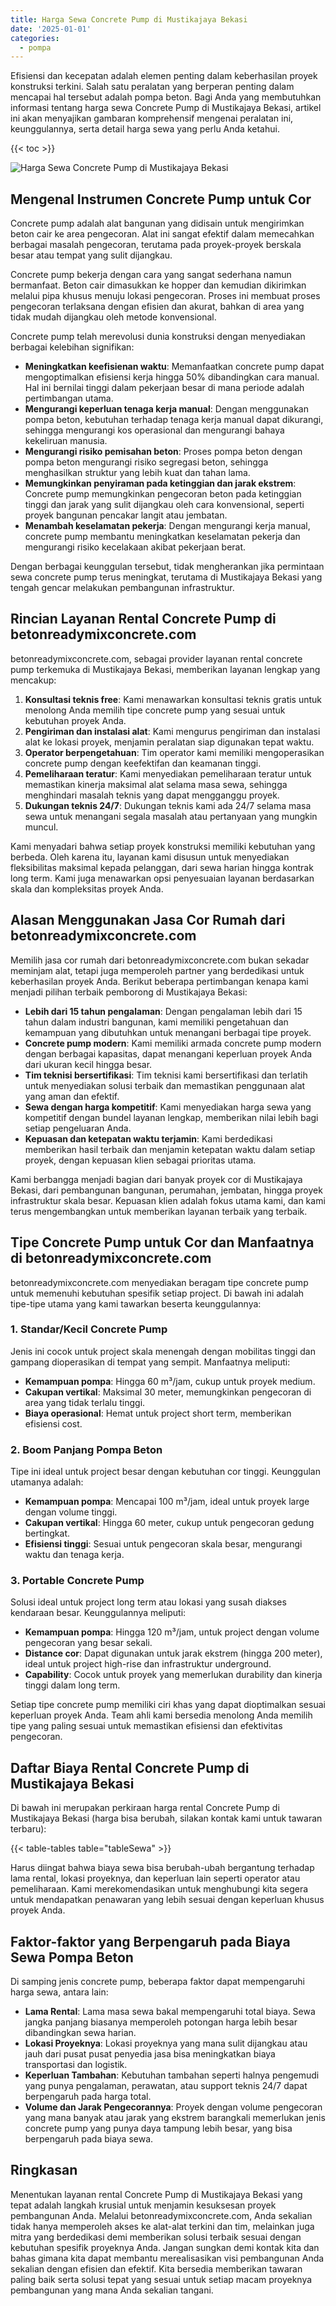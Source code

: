 ```yaml
---
title: Harga Sewa Concrete Pump di Mustikajaya Bekasi
date: '2025-01-01'
categories:
  - pompa
---
```


Efisiensi dan kecepatan adalah elemen penting dalam keberhasilan proyek konstruksi terkini. Salah satu peralatan yang berperan penting dalam mencapai hal tersebut adalah pompa beton. Bagi Anda yang membutuhkan informasi tentang harga sewa Concrete Pump di Mustikajaya Bekasi, artikel ini akan menyajikan gambaran komprehensif mengenai peralatan ini, keunggulannya, serta detail harga sewa yang perlu Anda ketahui.

{{< toc >}}

![Harga Sewa Concrete Pump di Mustikajaya Bekasi](https://betoncor8.github.io/pump/concrete-pump%20(17).png)

## Mengenal Instrumen Concrete Pump untuk Cor

Concrete pump adalah alat bangunan yang didisain untuk mengirimkan beton cair ke area pengecoran. Alat ini sangat efektif dalam memecahkan berbagai masalah pengecoran, terutama pada proyek-proyek berskala besar atau tempat yang sulit dijangkau.

Concrete pump bekerja dengan cara yang sangat sederhana namun bermanfaat. Beton cair dimasukkan ke hopper dan kemudian dikirimkan melalui pipa khusus menuju lokasi pengecoran. Proses ini membuat proses pengecoran terlaksana dengan efisien dan akurat, bahkan di area yang tidak mudah dijangkau oleh metode konvensional.

Concrete pump telah merevolusi dunia konstruksi dengan menyediakan berbagai kelebihan signifikan:

- **Meningkatkan keefisienan waktu**: Memanfaatkan concrete pump dapat mengoptimalkan efisiensi kerja hingga 50% dibandingkan cara manual. Hal ini bernilai tinggi dalam pekerjaan besar di mana periode adalah pertimbangan utama.
- **Mengurangi keperluan tenaga kerja manual**: Dengan menggunakan pompa beton, kebutuhan terhadap tenaga kerja manual dapat dikurangi, sehingga mengurangi kos operasional dan mengurangi bahaya kekeliruan manusia.
- **Mengurangi risiko pemisahan beton**: Proses pompa beton dengan pompa beton mengurangi risiko segregasi beton, sehingga menghasilkan struktur yang lebih kuat dan tahan lama.
- **Memungkinkan penyiraman pada ketinggian dan jarak ekstrem**: Concrete pump memungkinkan pengecoran beton pada ketinggian tinggi dan jarak yang sulit dijangkau oleh cara konvensional, seperti proyek bangunan pencakar langit atau jembatan.
- **Menambah keselamatan pekerja**: Dengan mengurangi kerja manual, concrete pump membantu meningkatkan keselamatan pekerja dan mengurangi risiko kecelakaan akibat pekerjaan berat.

Dengan berbagai keunggulan tersebut, tidak mengherankan jika permintaan sewa concrete pump terus meningkat, terutama di Mustikajaya Bekasi yang tengah gencar melakukan pembangunan infrastruktur.

## Rincian Layanan Rental Concrete Pump di betonreadymixconcrete.com

betonreadymixconcrete.com, sebagai provider layanan rental concrete pump terkemuka di Mustikajaya Bekasi, memberikan layanan lengkap yang mencakup:

1. **Konsultasi teknis free**: Kami menawarkan konsultasi teknis gratis untuk menolong Anda memilih tipe concrete pump yang sesuai untuk kebutuhan proyek Anda.
2. **Pengiriman dan instalasi alat**: Kami mengurus pengiriman dan instalasi alat ke lokasi proyek, menjamin peralatan siap digunakan tepat waktu.
3. **Operator berpengetahuan**: Tim operator kami memiliki mengoperasikan concrete pump dengan keefektifan dan keamanan tinggi.
4. **Pemeliharaan teratur**: Kami menyediakan pemeliharaan teratur untuk memastikan kinerja maksimal alat selama masa sewa, sehingga menghindari masalah teknis yang dapat mengganggu proyek.
5. **Dukungan teknis 24/7**: Dukungan teknis kami ada 24/7 selama masa sewa untuk menangani segala masalah atau pertanyaan yang mungkin muncul.

Kami menyadari bahwa setiap proyek konstruksi memiliki kebutuhan yang berbeda. Oleh karena itu, layanan kami disusun untuk menyediakan fleksibilitas maksimal kepada pelanggan, dari sewa harian hingga kontrak long term. Kami juga menawarkan opsi penyesuaian layanan berdasarkan skala dan kompleksitas proyek Anda.

## Alasan Menggunakan Jasa Cor Rumah dari betonreadymixconcrete.com

Memilih jasa cor rumah dari betonreadymixconcrete.com bukan sekadar meminjam alat, tetapi juga memperoleh partner yang berdedikasi untuk keberhasilan proyek Anda. Berikut beberapa pertimbangan kenapa kami menjadi pilihan terbaik pemborong di Mustikajaya Bekasi:

- **Lebih dari 15 tahun pengalaman**: Dengan pengalaman lebih dari 15 tahun dalam industri bangunan, kami memiliki pengetahuan dan kemampuan yang dibutuhkan untuk menangani berbagai tipe proyek.
- **Concrete pump modern**: Kami memiliki armada concrete pump modern dengan berbagai kapasitas, dapat menangani keperluan proyek Anda dari ukuran kecil hingga besar.
- **Tim teknisi bersertifikasi**: Tim teknisi kami bersertifikasi dan terlatih untuk menyediakan solusi terbaik dan memastikan penggunaan alat yang aman dan efektif.
- **Sewa dengan harga kompetitif**: Kami menyediakan harga sewa yang kompetitif dengan bundel layanan lengkap, memberikan nilai lebih bagi setiap pengeluaran Anda.
- **Kepuasan dan ketepatan waktu terjamin**: Kami berdedikasi memberikan hasil terbaik dan menjamin ketepatan waktu dalam setiap proyek, dengan kepuasan klien sebagai prioritas utama.

Kami berbangga menjadi bagian dari banyak proyek cor di Mustikajaya Bekasi, dari pembangunan bangunan, perumahan, jembatan, hingga proyek infrastruktur skala besar. Kepuasan klien adalah fokus utama kami, dan kami terus mengembangkan untuk memberikan layanan terbaik yang terbaik.

## Tipe Concrete Pump untuk Cor dan Manfaatnya di betonreadymixconcrete.com

betonreadymixconcrete.com menyediakan beragam tipe concrete pump untuk memenuhi kebutuhan spesifik setiap project. Di bawah ini adalah tipe-tipe utama yang kami tawarkan beserta keunggulannya:

### 1\. Standar/Kecil Concrete Pump

Jenis ini cocok untuk project skala menengah dengan mobilitas tinggi dan gampang dioperasikan di tempat yang sempit. Manfaatnya meliputi:

- **Kemampuan pompa**: Hingga 60 m³/jam, cukup untuk proyek medium.
- **Cakupan vertikal**: Maksimal 30 meter, memungkinkan pengecoran di area yang tidak terlalu tinggi.
- **Biaya operasional**: Hemat untuk project short term, memberikan efisiensi cost.

### 2\. Boom Panjang Pompa Beton

Tipe ini ideal untuk project besar dengan kebutuhan cor tinggi. Keunggulan utamanya adalah:

- **Kemampuan pompa**: Mencapai 100 m³/jam, ideal untuk proyek large dengan volume tinggi.
- **Cakupan vertikal**: Hingga 60 meter, cukup untuk pengecoran gedung bertingkat.
- **Efisiensi tinggi**: Sesuai untuk pengecoran skala besar, mengurangi waktu dan tenaga kerja.

### 3\. Portable Concrete Pump

Solusi ideal untuk project long term atau lokasi yang susah diakses kendaraan besar. Keunggulannya meliputi:

- **Kemampuan pompa**: Hingga 120 m³/jam, untuk project dengan volume pengecoran yang besar sekali.
- **Distance cor**: Dapat digunakan untuk jarak ekstrem (hingga 200 meter), ideal untuk project high-rise dan infrastruktur underground.
- **Capability**: Cocok untuk proyek yang memerlukan durability dan kinerja tinggi dalam long term.

Setiap tipe concrete pump memiliki ciri khas yang dapat dioptimalkan sesuai keperluan proyek Anda. Team ahli kami bersedia menolong Anda memilih tipe yang paling sesuai untuk memastikan efisiensi dan efektivitas pengecoran.

## Daftar Biaya Rental Concrete Pump di Mustikajaya Bekasi

Di bawah ini merupakan perkiraan harga rental Concrete Pump di Mustikajaya Bekasi (harga bisa berubah, silakan kontak kami untuk tawaran terbaru):

{{< table-tables table="tableSewa" >}}

Harus diingat bahwa biaya sewa bisa berubah-ubah bergantung terhadap lama rental, lokasi proyeknya, dan keperluan lain seperti operator atau pemeliharaan. Kami merekomendasikan untuk menghubungi kita segera untuk mendapatkan penawaran yang lebih sesuai dengan keperluan khusus proyek Anda.

## Faktor-faktor yang Berpengaruh pada Biaya Sewa Pompa Beton

Di samping jenis concrete pump, beberapa faktor dapat mempengaruhi harga sewa, antara lain:

- **Lama Rental**: Lama masa sewa bakal mempengaruhi total biaya. Sewa jangka panjang biasanya memperoleh potongan harga lebih besar dibandingkan sewa harian.
- **Lokasi Proyeknya**: Lokasi proyeknya yang mana sulit dijangkau atau jauh dari pusat pusat penyedia jasa bisa meningkatkan biaya transportasi dan logistik.
- **Keperluan Tambahan**: Kebutuhan tambahan seperti halnya pengemudi yang punya pengalaman, perawatan, atau support teknis 24/7 dapat berpengaruh pada harga total.
- **Volume dan Jarak Pengecorannya**: Proyek dengan volume pengecoran yang mana banyak atau jarak yang ekstrem barangkali memerlukan jenis concrete pump yang punya daya tampung lebih besar, yang bisa berpengaruh pada biaya sewa.

## Ringkasan

Menentukan layanan rental Concrete Pump di Mustikajaya Bekasi yang tepat adalah langkah krusial untuk menjamin kesuksesan proyek pembangunan Anda. Melalui betonreadymixconcrete.com, Anda sekalian tidak hanya memperoleh akses ke alat-alat terkini dan tim, melainkan juga mitra yang berdedikasi demi memberikan solusi terbaik sesuai dengan kebutuhan spesifik proyeknya Anda. Jangan sungkan demi kontak kita dan bahas gimana kita dapat membantu merealisasikan visi pembangunan Anda sekalian dengan efisien dan efektif. Kita bersedia memberikan tawaran paling baik serta solusi tepat yang sesuai untuk setiap macam proyeknya pembangunan yang mana Anda sekalian tangani.
